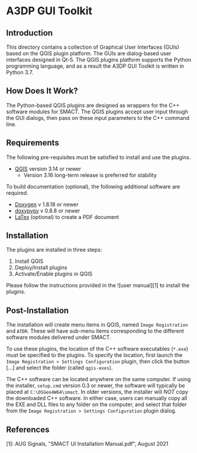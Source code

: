 A3DP GUI Toolkit
================

Introduction
------------

This directory contains a collection of Graphical User Interfaces (GUIs) based on the QGIS plugin platform. The GUIs are dialog-based user interfaces designed in Qt-5. The QGIS plugins platform supports the Python programming language, and as a result the A3DP GUI Toolkit is written in Python 3.7. 


How Does It Work?
-----------------

The Python-based QGIS plugins are designed as wrappers for the C++ software modules for SMACT. The QGIS plugins accept user input through the GUI dialogs, then pass on these input parameters to the C++ command line.


Requirements
------------

The following pre-requisites must be satisfied to install and use the plugins.

* [QGIS](https://www.qgis.org/da/site/forusers/download.html) version 3.14 or newer
	* Version 3.16 long-term release is preferred for stability

To build documentation (optional), the following additional software are required.

* [Doxygen](https://www.doxygen.nl/index.html) v 1.8.18 or newer
* [doxypypy](https://github.com/Feneric/doxypypy) v 0.8.8 or newer
* [LaTex](https://www.latex-project.org/get/) (optional) to create a PDF document


Installation
-------------

The plugins are installed in three steps: 
1. Install QGIS
2. Deploy/Install plugins
3. Activate/Enable plugins in QGIS

Please follow the instructions provided in the ![user manual][1] to install the plugins.


Post-Installation
-----------------

The installation will create menu items in QGIS, named `Image Registration` and `ATDR`. These will have sub-menu items corresponding to the different software modules delivered under SMACT.

To use these plugins, the location of the C++ software executables (`*.exe`) must be specified to the plugins. To specify the location, first launch the `Image Registration > Settings Configuration` plugin, then click the button [...] and select the folder (called `qgis-exes`).

The C++ software can be located anywhere on the same computer. If using the installer, `setup.cmd` version 0.3 or newer, the software will typically be placed at `C:\OSGeo4W64\smact`. In older versions, the installer will *NOT* copy the downloaded C++ software. In either case, users can manually copy all the EXE and DLL files to any folder on the computer, and select that folder from the `Image Registration > Settings Configuration` plugin dialog.


References
-----------

[1]: AUG Signals, "SMACT UI Installation Manual.pdf", August 2021
